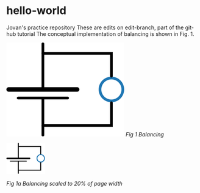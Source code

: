 # hello-world
Jovan's practice repository
These are edits on edit-branch, part of the git-hub tutorial
The conceptual implementation of balancing is shown in Fig. 1.  

![balancing](https://github.com/jbebic/hello-world/blob/master/balancing.png)
*Fig 1 Balancing*

<img src="balancing.png" alt="sketch" style="width:20%;"/>

*Fig 1a Balancing scaled to 20% of page width*

